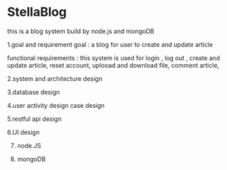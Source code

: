 # StellaBlog
this is a blog system build by node.js and mongoDB

1.goal and requirement
goal :
a blog for user to create and update article

functional requirements :
this system is used for login , log out , create and update article, reset account, uplooad and download file, comment article,  

2.system and architecture design

3.database design

4.user activity design case design

5.restful api design

6.UI design

7. node.JS  

8. mongoDB
